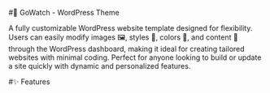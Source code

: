 #🎥 GoWatch - WordPress Theme

A fully customizable WordPress website template designed for flexibility. Users can easily modify images 🖼️, styles 🎨, colors 🌈, and content 📝 through the WordPress dashboard, making it ideal for creating tailored websites with minimal coding. Perfect for anyone looking to build or update a site quickly with dynamic and personalized features.

#✨ Features